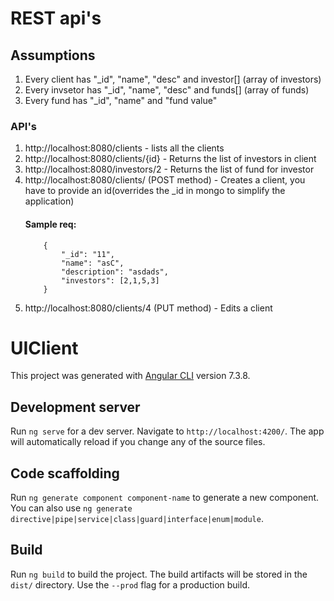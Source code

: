 # REST api's

## Assumptions
 1. Every client has "_id", "name", "desc" and investor[] (array of investors)
 2. Every invsetor has "_id", "name", "desc" and funds[] (array of funds)
 3. Every fund has "_id", "name" and "fund value"
 
### API's
 1. http://localhost:8080/clients - lists all the clients
 2. http://localhost:8080/clients/{id} - Returns the list of investors in client
 3. http://localhost:8080/investors/2 - Returns the list of fund for investor
 4. http://localhost:8080/clients/   (POST method) - Creates a client, you have to provide an id(overrides the _id in mongo to simplify the application)
 	#### Sample req:
 			{
			    "_id": "11",
			    "name": "asC",
			    "description": "asdads",
			    "investors": [2,1,5,3]
			}
 5.  http://localhost:8080/clients/4 (PUT method) - Edits a client

# UIClient

This project was generated with [Angular CLI](https://github.com/angular/angular-cli) version 7.3.8.

## Development server

Run `ng serve` for a dev server. Navigate to `http://localhost:4200/`. The app will automatically reload if you change any of the source files.

## Code scaffolding

Run `ng generate component component-name` to generate a new component. You can also use `ng generate directive|pipe|service|class|guard|interface|enum|module`.

## Build

Run `ng build` to build the project. The build artifacts will be stored in the `dist/` directory. Use the `--prod` flag for a production build.
